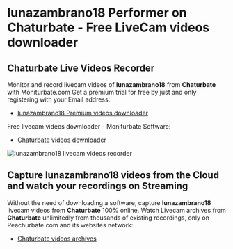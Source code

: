 # lunazambrano18 Performer on Chaturbate - Free LiveCam videos downloader

## Chaturbate Live Videos Recorder

Monitor and record livecam videos of **lunazambrano18** from **Chaturbate** with Moniturbate.com
Get a premium trial for free by just and only registering with your Email address:
* [lunazambrano18 Premium videos downloader](https://moniturbate.com/request-demo-licence-key.html)

Free livecam videos downloader - Moniturbate Software:
* [Chaturbate videos downloader](https://moniturbate.com/moniturbate-download-software.html)

![lunazambrano18 livecam videos recorder](https://peachurnet.com/templates/moniturbate-software.png)


## Capture lunazambrano18 videos from the Cloud and watch your recordings on Streaming

Without the need of downloading a software, capture **lunazambrano18** livecam videos from **Chaturbate** 100% online.
Watch Livecam archives from **Chaturbate** unlimitedly from thousands of existing recordings, only on Peachurbate.com and its websites network:
* [Chaturbate videos archives](https://peachurnet.com/)